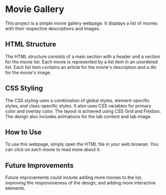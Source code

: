 # Movie Gallery

This project is a simple movie gallery webpage. It displays a list of movies with their respective descriptions and images.

## HTML Structure

The HTML structure consists of a main section with a header and a section for the movie list. Each movie is represented by a list item in an unordered list. Each list item contains an article for the movie's description and a div for the movie's image.

## CSS Styling

The CSS styling uses a combination of global styles, element-specific styles, and class-specific styles. It also uses CSS variables for primary color and overlay color. The layout is achieved using CSS Grid and Flexbox. The design also includes animations for the tab content and tab image.

## How to Use

To use this webpage, simply open the HTML file in your web browser. You can click on each movie to read more about it.

## Future Improvements

Future improvements could include adding more movies to the list, improving the responsiveness of the design, and adding more interactive elements.
